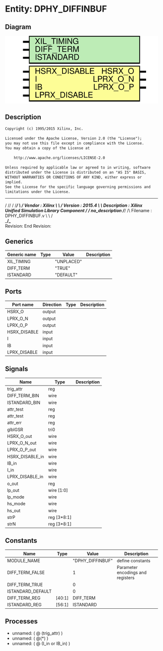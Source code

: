 # Entity: DPHY_DIFFINBUF

## Diagram

![Diagram](DPHY_DIFFINBUF.svg "Diagram")
## Description

    Copyright (c) 1995/2015 Xilinx, Inc.
 
    Licensed under the Apache License, Version 2.0 (the "License");
    you may not use this file except in compliance with the License.
    You may obtain a copy of the License at
 
        http://www.apache.org/licenses/LICENSE-2.0
 
    Unless required by applicable law or agreed to in writing, software
    distributed under the License is distributed on an "AS IS" BASIS,
    WITHOUT WARRANTIES OR CONDITIONS OF ANY KIND, either express or implied.
    See the License for the specific language governing permissions and
    limitations under the License.
   ____  ____
  /   /\/   /
 /___/  \  /     Vendor      : Xilinx
 \   \   \/      Version     : 2015.4
  \   \          Description : Xilinx Unified Simulation Library Component
  /   /                        _no_description_
 /___/   /\      Filename    : DPHY_DIFFINBUF.v
 \   \  /  \
  \___\/\___\
  Revision:
  End Revision:
 
## Generics

| Generic name | Type | Value      | Description |
| ------------ | ---- | ---------- | ----------- |
| XIL_TIMING   |      | "UNPLACED" |             |
| DIFF_TERM    |      | "TRUE"     |             |
| ISTANDARD    |      | "DEFAULT"  |             |
## Ports

| Port name    | Direction | Type | Description |
| ------------ | --------- | ---- | ----------- |
| HSRX_O       | output    |      |             |
| LPRX_O_N     | output    |      |             |
| LPRX_O_P     | output    |      |             |
| HSRX_DISABLE | input     |      |             |
| I            | input     |      |             |
| IB           | input     |      |             |
| LPRX_DISABLE | input     |      |             |
## Signals

| Name            | Type        | Description |
| --------------- | ----------- | ----------- |
| trig_attr       | reg         |             |
| DIFF_TERM_BIN   | wire        |             |
| ISTANDARD_BIN   | wire        |             |
| attr_test       | reg         |             |
| attr_test       | reg         |             |
| attr_err        | reg         |             |
| glblGSR         | tri0        |             |
| HSRX_O_out      | wire        |             |
| LPRX_O_N_out    | wire        |             |
| LPRX_O_P_out    | wire        |             |
| HSRX_DISABLE_in | wire        |             |
| IB_in           | wire        |             |
| I_in            | wire        |             |
| LPRX_DISABLE_in | wire        |             |
| o_out           | reg         |             |
| lp_out          | wire [1:0]  |             |
| lp_mode         | wire        |             |
| hs_mode         | wire        |             |
| hs_out          | wire        |             |
| strP            | reg [3*8:1] |             |
| strN            | reg [3*8:1] |             |
## Constants

| Name              | Type   | Value            | Description                        |
| ----------------- | ------ | ---------------- | ---------------------------------- |
| MODULE_NAME       |        | "DPHY_DIFFINBUF" | define constants                   |
| DIFF_TERM_FALSE   |        | 1                | Parameter encodings and registers  |
| DIFF_TERM_TRUE    |        | 0                |                                    |
| ISTANDARD_DEFAULT |        | 0                |                                    |
| DIFF_TERM_REG     | [40:1] | DIFF_TERM        |                                    |
| ISTANDARD_REG     | [56:1] | ISTANDARD        |                                    |
## Processes
- unnamed: ( @ (trig_attr) )
- unnamed: ( @(*) )
- unnamed: ( @ (I_in or IB_in) )
